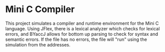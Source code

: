 # Mini C Compiler
This project simulates a compiler and runtime environment for the Mini C language. Using JFlex, there is a lexical analyzer which checks for lexical errors, and BYaccJ allows for bottom up parsing to check for syntax and semantic errors. If the file has no errors, the file will "run" using the simulation from the addresses.
